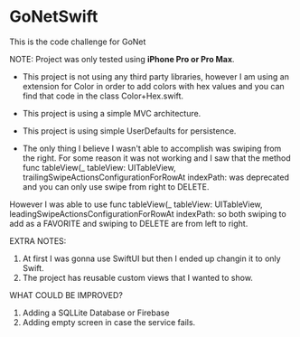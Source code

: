 # GoNetSwift
This is the code challenge for GoNet

NOTE: Project was only tested using **iPhone Pro or Pro Max**.


- This project is not using any third party libraries, however I am using an extension for Color in order to add colors with hex values
and you can find that code in the class Color+Hex.swift.

- This project is using a simple MVC architecture.

- This project is using simple UserDefaults for persistence.

- The only thing I believe I wasn't able to accomplish was swiping from the right. For some reason it was not working and I saw that the method 
func tableView(_ tableView: UITableView, trailingSwipeActionsConfigurationForRowAt indexPath: was deprecated and you can only use swipe from right to DELETE.

However I was able to use
func tableView(_ tableView: UITableView, leadingSwipeActionsConfigurationForRowAt indexPath:
so both swiping to add as a FAVORITE and swiping to DELETE are from left to right.

EXTRA NOTES:
1. At first I was gonna use SwiftUI but then I ended up changin it to only Swift.
2. The project has reusable custom views that I wanted to show.

WHAT COULD BE IMPROVED?
1. Adding a SQLLite Database or Firebase
2. Adding empty screen in case the service fails.
